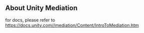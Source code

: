 ## About Unity Mediation
for docs, please refer to https://docs.unity.com//mediation/Content/IntroToMediation.htm

